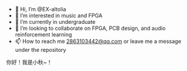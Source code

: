 - 👋 Hi, I’m @EX-altolia
- 👀 I’m interested in music and FPGA
- 🌱 I’m currently in undergraduate
- 💞️ I’m looking to collaborate on FPGA, PCB design, and audio reinforcement learning
- 📫 How to reach me 2863103442@qq.com  or leave me a message under the repository

你好！我是小秋~！

<!---
EX-altolia/EX-altolia is a ✨ special ✨ repository because its `README.md` (this file) appears on your GitHub profile.
You can click the Preview link to take a look at your changes.
--->

